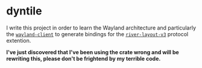 # dyntile

I write this project in order to learn the Wayland architecture and particularly the [`wayland-client`](https://crates.io/crates/wayland-client) to generate bindings for the [`river-layout-v3`](https://codeberg.org/river/river/src/branch/master/protocol/river-layout-v3.xml) protocol extention.

**I've just discovered that I've been using the crate wrong and will be rewriting this, please don't be frightend by my terrible code.**

